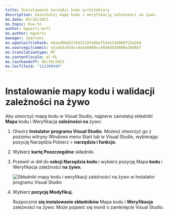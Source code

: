 ```yaml
---
title: Instalowanie narzędzi kodu architektury
description: Zainstaluj mapę kodu i weryfikację zależności na żywo.
ms.date: 05/16/2021
ms.topic: how-to
author: mgoertz-msft
ms.author: mgoertz
manager: jmartens
ms.openlocfilehash: 44aed0bd5235d3110fa6ba753e5316960722e5b8
ms.sourcegitcommit: e3a364c014ccdada0860cc4930d428808e20d667
ms.translationtype: MT
ms.contentlocale: pl-PL
ms.lasthandoff: 06/19/2021
ms.locfileid: "112390449"
---
```

# <a name="install-code-map-and-live-dependency-validation"></a>Instalowanie mapy kodu i walidacji zależności na żywo

Aby utworzyć mapę kodu w Visual Studio, najpierw zainstaluj składniki **Mapa** kodu i Weryfikacja **zależności na** żywo:

1. Otwórz **Instalator programu Visual Studio**. Możesz otworzyć go z poziomu witryny Windows menu Start lub w Visual Studio, wybierając pozycję Narzędzia Pobierz  >  **narzędzia i funkcje.**

1. Wybierz **kartę Poszczególne** składniki.

1. Przewiń w dół do **sekcji Narzędzia kodu** i wybierz pozycję Mapa **kodu** i Weryfikacja zależności **na żywo.**

   ![Składniki mapy kodu i weryfikacji zależności na żywo w Instalator programu Visual Studio](media/modeling-components.png)

1. Wybierz **pozycję Modyfikuj.**

   Rozpocznie **się instalowanie składników** Mapa kodu i **Weryfikacja** zależności na żywo. Może pojawić się monit o zamknięcie Visual Studio.
